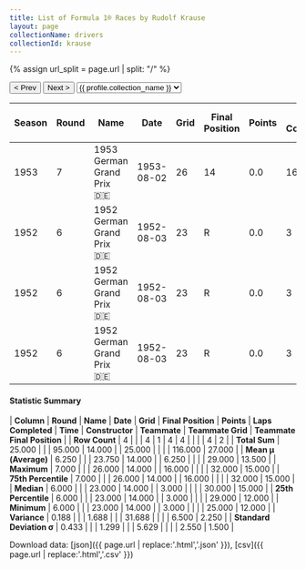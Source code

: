 ```yaml
---
title: List of Formula 1® Races by Rudolf Krause
layout: page
collectionName: drivers
collectionId: krause
---
```


{% assign url_split = page.url | split: "/" %}
<div id="collection-navigation">
<button onclick="selector.options[selector.selectedIndex-1].value && (window.location = selector.options[selector.selectedIndex-1].value);">&lt; Prev</button>
<button onclick="selector.options[selector.selectedIndex+1].value && (window.location = selector.options[selector.selectedIndex+1].value);">Next &gt;</button>
<select id="selector" onchange="this.options[this.selectedIndex].value && (window.location = this.options[this.selectedIndex].value);">
  {% for collectionId in site.data[page.collectionName].refs %}
    {% if collectionId == page.collectionId %}
      {% assign selected = "selected" %}
    {% else %}
      {% assign selected = "" %}
    {% endif %}
    {% assign profile = site.data[page.collectionName][collectionId].profile %}
    <option value="/f1/{{ page.collectionName }}/{{ collectionId }}/{{ url_split[4] }}" {{ selected }}>{{ profile.collection_name }}</option>
  {% endfor %}
</select>
</div>

| Season | Round | Name | Date | Grid | Final Position | Points | Laps Completed | Time | Constructor | Teammate | Teammate Grid | Teammate Final Position |
|--|--|--|--|--|--|--|--|--|--|--|--|--|
| 1953 | 7 | 1953 German Grand Prix 🇩🇪 | 1953-08-02 | 26 | 14 | 0.0 | 16 |   | BMW 🇩🇪 | [Ernst Klodwig 🇩🇪](/f1/drivers/klodwig) | 32 | 15 |
| 1952 | 6 | 1952 German Grand Prix 🇩🇪 | 1952-08-03 | 23 | R | 0.0 | 3 |   | BMW 🇩🇪 | [Ernst Klodwig 🇩🇪](/f1/drivers/klodwig) | 29 | 12 |
| 1952 | 6 | 1952 German Grand Prix 🇩🇪 | 1952-08-03 | 23 | R | 0.0 | 3 |   | BMW 🇩🇪 | [Marcel Balsa 🇫🇷](/f1/drivers/balsa) | 25 | R |
| 1952 | 6 | 1952 German Grand Prix 🇩🇪 | 1952-08-03 | 23 | R | 0.0 | 3 |   | BMW 🇩🇪 | [Günther Bechem 🇩🇪](/f1/drivers/bechem) | 30 | R |

#### Statistic Summary

| **Column** | **Round** | **Name** | **Date** | **Grid** | **Final Position** | **Points** | **Laps Completed** | **Time** | **Constructor** | **Teammate** | **Teammate Grid** | **Teammate Final Position** |
| **Row Count** | 4 |  |  | 4 | 1 | 4 | 4 |  |  |  | 4 | 2 |
| **Total Sum** | 25.000 |  |  | 95.000 | 14.000 |  | 25.000 |  |  |  | 116.000 | 27.000 |
| **Mean μ (Average)** | 6.250 |  |  | 23.750 | 14.000 |  | 6.250 |  |  |  | 29.000 | 13.500 |
| **Maximum** | 7.000 |  |  | 26.000 | 14.000 |  | 16.000 |  |  |  | 32.000 | 15.000 |
| **75th Percentile** | 7.000 |  |  | 26.000 | 14.000 |  | 16.000 |  |  |  | 32.000 | 15.000 |
| **Median** | 6.000 |  |  | 23.000 | 14.000 |  | 3.000 |  |  |  | 30.000 | 15.000 |
| **25th Percentile** | 6.000 |  |  | 23.000 | 14.000 |  | 3.000 |  |  |  | 29.000 | 12.000 |
| **Minimum** | 6.000 |  |  | 23.000 | 14.000 |  | 3.000 |  |  |  | 25.000 | 12.000 |
| **Variance** | 0.188 |  |  | 1.688 |  |  | 31.688 |  |  |  | 6.500 | 2.250 |
| **Standard Deviation σ** | 0.433 |  |  | 1.299 |  |  | 5.629 |  |  |  | 2.550 | 1.500 |

Download data: [json]({{ page.url | replace:'.html','.json' }}), [csv]({{ page.url | replace:'.html','.csv' }})
